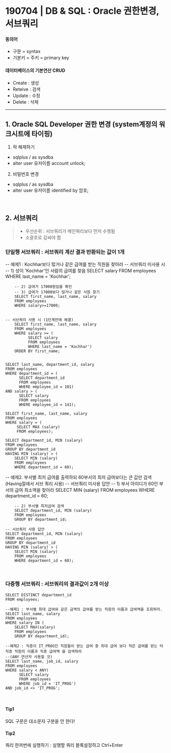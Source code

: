 # 190704 | DB & SQL : Oracle 권한변경, 서브쿼리

#### 동의어
- 구문 = syntax
- 기본키 = 주키 = primary key

#### 데이터베이스의 기본연산 CRUD
- Create : 생성
- Reteive : 검색
- Update : 수정
- Delete : 삭제

***


## 1. Oracle SQL Developer 권한 변경 (system계정의 워크시트에 타이핑)
  1) 락 해제하기
  - sqlplus / as sysdba
  - alter user 유저이름 account unlock;

  2) 비밀번호 변경
  - sqlplus / as sysdba
  - alter user 유저이름 identified by 암호;



&nbsp;

## 2. 서브쿼리
> - 우선순위 : 서브쿼리가 메인쿼리보다 먼저 수행됨
> - 소괄호로 감싸야 함

### 단일행 서브쿼리 : 서브쿼리 계산 결과 반환되는 값이 1개
  -- 예제1 : Kochhar보다 많거나 같은 급여를 받는 직원을 찾아라
    -- 서브쿼리 미사용 시
        -- 1) 성이 'Kochhar'인 사람의 급여를 찾음
        SELECT salary
        FROM employees
        WHERE last_name = 'Kochhar';
        
        -- 2) 급여가 17000원임을 확인
        -- 3) 급여가 17000보다 많거나 같은 사원 찾기
        SELECT first_name, last_name, salary
        FROM employees
        WHERE salary>=17000;
    
    
    -- 서브쿼리 사용 시 (1단계만에 해결)
        SELECT first_name, last_name, salary
        FROM employees
        WHERE salary >= (
              SELECT salary 
              FROM employees
              WHERE last_name = 'Kochhar')
        ORDER BY first_name;
    
    
    SELECT last_name, department_id, salary 
    FROM employees
    WHERE department_id = (
          SELECT department_id
          FROM employees
          WHERE employee_id = 101)
    AND salary > (
          SELECT salary
          FROM employees
          WHERE employee_id = 141);
          
    SELECT first_name, last_name, salary 
    FROM employees
    WHERE salary = (
         SELECT MAX (salary)
         FROM employees);
         
    SELECT department_id, MIN (salary) 
    FROM employees
    GROUP BY department_id
    HAVING MIN (salary) > (
        SELECT MIN (salary)
        FROM employees
        WHERE department_id = 60);
    
    

  -- 예제2. 부서별 최저 급여를 출력하되 60부서의 최저 급여보다는 큰 값만 검색(Having절에서 서브 쿼리 사용)
    -- 서브쿼리 미사용 답안
        -- 1) 부서 아이디가 60인 부서의 급여 최소액을 찾아라
        SELECT MIN (salary)
        FROM employees
        WHERE department_id = 60;
        
        -- 2) 부서별 최저급여 검색
        SELECT department_id, MIN (salary) 
        FROM employees
        GROUP BY department_id;
    
    -- 서브쿼리 사용 답안
    SELECT department_id, MIN (salary) 
    FROM employees
    GROUP BY department_id
    HAVING MIN (salary) > (
        SELECT MIN (salary)
        FROM employees
        WHERE department_id = 60);
        
&nbsp;

### 다중행 서브쿼리 : 서브쿼리의 결과값이 2개 이상
    SELECT DISTINCT department_id
    FROM employees;
    
    --예제1 : 부서별 최대 급여와 같은 금액의 급여를 받는 직원의 이름과 급여액을 조회하라.
    SELECT last_name, salary
    FROM employees
    WHERE salary IN (
        SELECT MAX(salary)
        FROM employees
        GROUP BY department_id);
        
    --예제2 : 직종이 IT_PROG인 직원들이 받는 급여 중 최대 급여 보다 적은 급여를 받는 타직종 직원의 이름과 직종 급여액 을 검색하라
    --(ANY 연산자 사용할 것)
    SELECT last_name, job_id, salary 
    FROM employees
    WHERE salary < ANY(
          SELECT salary
          FROM employees
          WHERE job_id = 'IT_PROG') 
    AND job_id <> 'IT_PROG';
    

&nbsp;

#### Tip1

  SQL 구문은 대소문자 구분을 안 한다!

#### Tip2

  쿼리 한꺼번에 실행하기 :
  실행할 쿼리 블록설정하고 Ctrl+Enter
